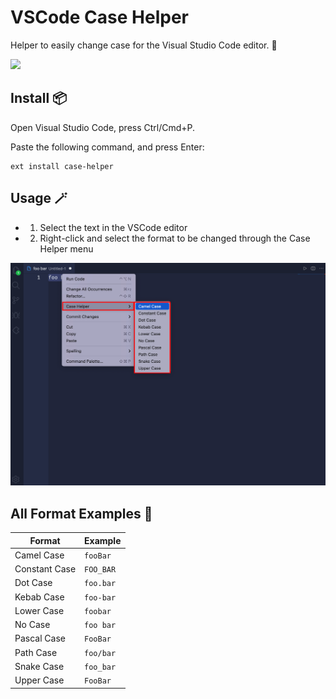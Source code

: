 # VSCode Case Helper

Helper to easily change case for the Visual Studio Code editor. 🚀

<img src="./images/intro.gif">

## Install 📦

Open Visual Studio Code, press Ctrl/Cmd+P.

Paste the following command, and press Enter:

```
ext install case-helper
```

## Usage 🪄

- 1. Select the text in the VSCode editor
- 2. Right-click and select the format to be changed through the Case Helper menu

<img src="./images/cases.png">

## All Format Examples 🎨

| Format        | Example   |
| ------------- | --------- |
| Camel Case    | `fooBar`  |
| Constant Case | `FOO_BAR` |
| Dot Case      | `foo.bar` |
| Kebab Case    | `foo-bar` |
| Lower Case    | `foobar`  |
| No Case       | `foo bar` |
| Pascal Case   | `FooBar`  |
| Path Case     | `foo/bar` |
| Snake Case    | `foo_bar` |
| Upper Case    | `FooBar`  |
